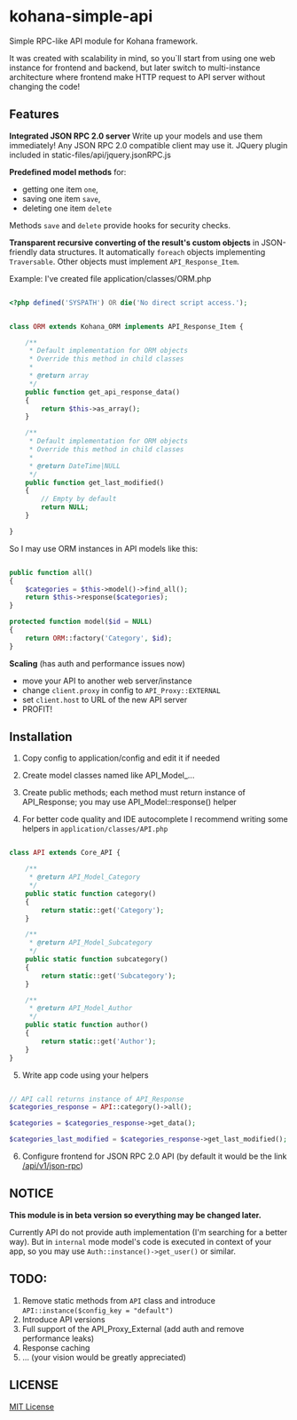 kohana-simple-api
=================

Simple RPC-like API module for Kohana framework.

It was created with scalability in mind, so you`ll start from using one web instance for frontend and backend,
but later switch to multi-instance architecture where frontend make HTTP request to API server without changing the code!

Features
--------

**Integrated JSON RPC 2.0 server**
Write up your models and use them immediately!
Any JSON RPC 2.0 compatible client may use it.
JQuery plugin included in static-files/api/jquery.jsonRPC.js

**Predefined model methods** for:
- getting one item `one`,
- saving one item `save`,
- deleting one item `delete`

Methods `save` and `delete` provide hooks for security checks.

**Transparent recursive converting of the result's custom objects** in JSON-friendly data structures.
It automatically `foreach` objects implementing `Traversable`. Other objects must implement `API_Response_Item`.

Example: I've created file application/classes/ORM.php

```php

<?php defined('SYSPATH') OR die('No direct script access.');


class ORM extends Kohana_ORM implements API_Response_Item {

    /**
     * Default implementation for ORM objects
     * Override this method in child classes
     *
     * @return array
     */
    public function get_api_response_data()
    {
        return $this->as_array();
    }

    /**
     * Default implementation for ORM objects
     * Override this method in child classes
     *
     * @return DateTime|NULL
     */
    public function get_last_modified()
    {
        // Empty by default
        return NULL;
    }

}

```

So I may use ORM instances in API models like this:

```php

public function all()
{
    $categories = $this->model()->find_all();
    return $this->response($categories);
}

protected function model($id = NULL)
{
    return ORM::factory('Category', $id);
}

```

**Scaling** (has auth and performance issues now)
- move your API to another web server/instance
- change `client.proxy` in config to `API_Proxy::EXTERNAL`
- set `client.host` to URL of the new API server
- PROFIT!


Installation
------------

1) Copy config to application/config and edit it if needed

2) Create model classes named like API_Model_...

3) Create public methods; each method must return instance of API_Response; you may use API_Model::response() helper

4) For better code quality and IDE autocomplete I recommend writing some helpers in `application/classes/API.php`

```php

class API extends Core_API {

    /**
     * @return API_Model_Category
     */
    public static function category()
    {
        return static::get('Category');
    }

    /**
     * @return API_Model_Subcategory
     */
    public static function subcategory()
    {
        return static::get('Subcategory');
    }

    /**
     * @return API_Model_Author
     */
    public static function author()
    {
        return static::get('Author');
    }
}

```

5) Write app code using your helpers

```php

// API call returns instance of API_Response
$categories_response = API::category()->all();

$categories = $categories_response->get_data();

$categories_last_modified = $categories_response->get_last_modified();

```

6) Configure frontend for JSON RPC 2.0 API (by default it would be the link [/api/v1/json-rpc](/api/v1/json-rpc))


NOTICE
------

**This module is in beta version so everything may be changed later.**

Currently API do not provide auth implementation (I'm searching for a better way).
But in `internal` mode model's code is executed in context of your app, so you may use `Auth::instance()->get_user()` or similar.

TODO:
-----

1. Remove static methods from `API` class and introduce `API::instance($config_key = "default")`
2. Introduce API versions
3. Full support of the API_Proxy_External (add auth and remove performance leaks)
4. Response caching
5. ... (your vision would be greatly appreciated)

LICENSE
-------

[MIT License](LICENSE)